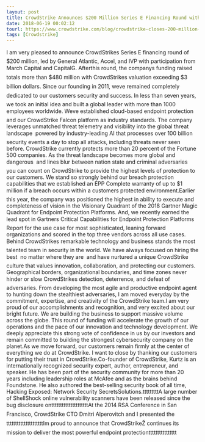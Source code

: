 ```yaml
---
layout: post
title: CrowdStrike Announces $200 Million Series E Financing Round with New and Existing Investors
date: 2018-06-19 00:02:12
tourl: https://www.crowdstrike.com/blog/crowdstrike-closes-200-million-series-e-financing-round-with-new-and-existing-investors/
tags: [Crowdstrike]
---
```

I am very pleased to announce CrowdStrikes Series E financing round of $200 million, led by General Atlantic, Accel, and IVP with participation from March Capital and CapitalG. Afterthis round, the companys funding raised totals more than $480 million with CrowdStrikes valuation exceeding $3 billion dollars. Since our founding in 2011, weve remained completely dedicated to our customers security and success. In less than seven years, we took an initial idea and built a global leader with more than 1000 employees worldwide. Weve established cloud-based endpoint protection and our CrowdStrike Falcon platform as industry standards. The company leverages unmatched threat telemetry and visibility into the global threat landscape  powered by industry-leading AI that processes over 100 billion security events a day to stop all attacks, including threats never seen before. CrowdStrike currently protects more than 20 percent of the Fortune 500 companies. As the threat landscape becomes more global and dangerous  and lines blur between nation state and criminal adversaries  you can count on CrowdStrike to provide the highest levels of protection to our customers. We stand so strongly behind our breach protection capabilities that we established an EPP Complete warranty of up to $1 million if a breach occurs within a customers protected environment.Earlier this year, the company was positioned the highest in ability to execute and completeness of vision in the Visionary Quadrant of the 2018 Gartner Magic Quadrant for Endpoint Protection Platforms. And, we recently earned the lead spot in Gartners Critical Capabilities for Endpoint Protection Platforms Report for the use case for most sophisticated, leaning forward organizations and scored in the top three vendors across all use cases. Behind CrowdStrikes remarkable technology and business stands the most talented team in security in the world. We have always focused on hiring the best  no matter where they are  and have nurtured a unique CrowdStrike culture that values innovation, collaboration, and protecting our customers. Geographical borders, organizational boundaries, and time zones never hinder or slow CrowdStrikes detection, deterrence, and defeat of adversaries. From developing the most agile and productive endpoint agent to hunting down the stealthiest adversaries, I am moved everyday by the commitment, expertise, and creativity of the CrowdStrike team.I am very proud of our accomplishments and recognition, and very excited about our bright future. We are building the business to support massive volume across the globe. This round of funding will accelerate the growth of our operations and the pace of our innovation and technology development. We deeply appreciate this strong vote of confidence in us by our investors and remain committed to building the strongest cybersecurity company on the planet.As we move forward, our customers remain firmly at the center of everything we do at CrowdStrike. I want to close by thanking our customers for putting their trust in CrowdStrike.Co-founder of CrowdStrike, Kurtz is an internationally recognized security expert, author, entrepreneur, and speaker. He has been part of the security community for more than 20 years including leadership roles at McAfee and as the brains behind Foundstone. He also authored the best-selling security book of all time, Hacking Exposed: Network Security SecretsSolutions.tttttttttA large number of ShellShock online vulnerability scanners have been released since the bug disclosure ontttttttttttttttttttttAt the 2014 RSA Conference in San Francisco, CrowdStrike CTO Dmitri Alperovitch and I presented thetttttttttttttttttttttIm proud to announce that CrowdStrikeŽ continues its mission to deliver the most powerful endpoint protectiontttttttttttttttt